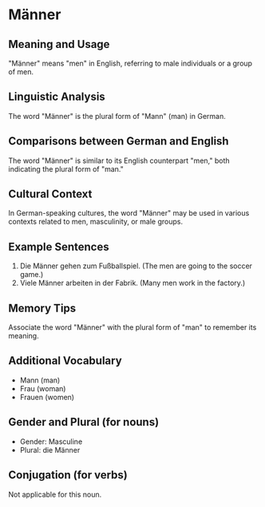 # Männer
## Meaning and Usage
"Männer" means "men" in English, referring to male individuals or a group of men.

## Linguistic Analysis
The word "Männer" is the plural form of "Mann" (man) in German.

## Comparisons between German and English
The word "Männer" is similar to its English counterpart "men," both indicating the plural form of "man."

## Cultural Context
In German-speaking cultures, the word "Männer" may be used in various contexts related to men, masculinity, or male groups.

## Example Sentences
1. Die Männer gehen zum Fußballspiel. (The men are going to the soccer game.)
2. Viele Männer arbeiten in der Fabrik. (Many men work in the factory.)

## Memory Tips
Associate the word "Männer" with the plural form of "man" to remember its meaning.

## Additional Vocabulary
- Mann (man)
- Frau (woman)
- Frauen (women)

## Gender and Plural (for nouns)
- Gender: Masculine
- Plural: die Männer

## Conjugation (for verbs)
Not applicable for this noun.